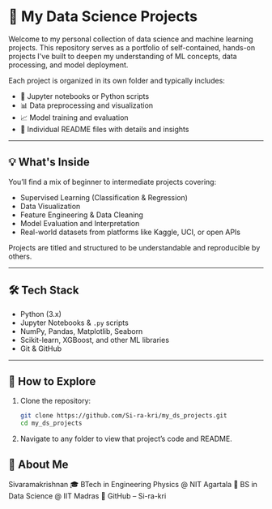 # 🧠 My Data Science Projects

Welcome to my personal collection of data science and machine learning projects. This repository serves as a portfolio of self-contained, hands-on projects I've built to deepen my understanding of ML concepts, data processing, and model deployment.

Each project is organized in its own folder and typically includes:

- 📁 Jupyter notebooks or Python scripts
- 📊 Data preprocessing and visualization
- 📈 Model training and evaluation
- 📝 Individual README files with details and insights

---

## 💡 What's Inside

You’ll find a mix of beginner to intermediate projects covering:

- Supervised Learning (Classification & Regression)
- Data Visualization
- Feature Engineering & Data Cleaning
- Model Evaluation and Interpretation
- Real-world datasets from platforms like Kaggle, UCI, or open APIs

Projects are titled and structured to be understandable and reproducible by others.

---

## 🛠 Tech Stack

- Python (3.x)
- Jupyter Notebooks & `.py` scripts
- NumPy, Pandas, Matplotlib, Seaborn
- Scikit-learn, XGBoost, and other ML libraries
- Git & GitHub

---

## 🚀 How to Explore

1. Clone the repository:
   ```bash
   git clone https://github.com/Si-ra-kri/my_ds_projects.git
   cd my_ds_projects
   ```
2. Navigate to any folder to view that project’s code and README.

## 👤 About Me
Sivaramakrishnan
🎓 BTech in Engineering Physics @ NIT Agartala
📘 BS in Data Science @ IIT Madras
🔗 GitHub – Si-ra-kri




